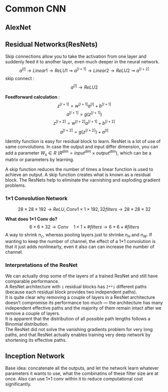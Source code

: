 # Common CNN

## AlexNet

## Residual Networks(ResNets)
Skip connections allow you to take the activation from one layer and suddenly feed it to another layer, even much deeper in the neural network.
$$a^{[l]} \rightarrow Linear1\rightarrow ReLU1\rightsquigarrow a^{[l+1]} \rightarrow Linear2\rightarrow ReLU2\rightsquigarrow a^{[l+2]}$$
skip connect :
$$a^{[l]} \rightarrow ReLU2$$

**Feedforward calculation** :
$$z^{[l+1]} = w^{[l+1]}a^{[l]} + b^{[l+1]}$$
$$a^{[l+1]} = g(z^{[l+1]})$$
$$z^{[l+2]} = w^{[l+2]}a^{[l+1]} + b^{[l+2]}$$
$$a^{[l+2]} = g(z^{[l+2]}) + a^{[l]}$$

Identity function is easy for residual block to learn. ResNet is a lot of use of same convolutions. In case the output and input differ dimension, you can add a parameter $W_s \in R$ $(R^{dim} = input^{dim} \times output^{dim})$, which can be a matrix or parameters by learning.

A skip function reduces the number of times a linear function is used to achieve an output. A skip function creates what is known as a residual block. The ResNets help to eliminate the varnishing and exploding gradient problems.

### 1×1 Convolution Network
$$28\times28\times192 \rightarrow ReLU,Conv 1×1×192,32 filters \rightarrow 28×28×32$$

**What does 1×1 Conv do?**
$$6×6×32 \rightarrow Conv\quad1×1×\#filters \rightarrow 6×6× \#filters$$
A way to shrink $n_c$, whereas pooling layers just to shrinke $n_H$ and $n_W$. If wanting to keep the number of channel, the effect of a 1×1 convolution is that it just adds nonlinearty, even it also can can increase the number of channel.

### Interpretations of the ResNet 
We can actually drop some of the layers of a trained ResNet and still have comparable performance.  
A ResNet architecture with `i` residual blocks has `2**i` different paths (because each residual block provides two independent paths).  
It is quite clear why removing a couple of layers in a ResNet architecture doesn’t compromise its performance too much — the architecture has many independent effective paths and the majority of them remain intact after we remove a couple of layers.  
It is apparent that the distribution of all possible path lengths follows a Binomial distribution.  
The ResNet did not solve the vanishing gradients problem for very long paths, and that ResNet actually enables training very deep network by shortening its effective paths.

## Inception Network
Base idea: concatenate all the outputs, and let the network learn whatever parameters it wants to use, what the combinatins of these filter size are at once. Also can use 1×1 conv within it to reduce computational cost significantly.